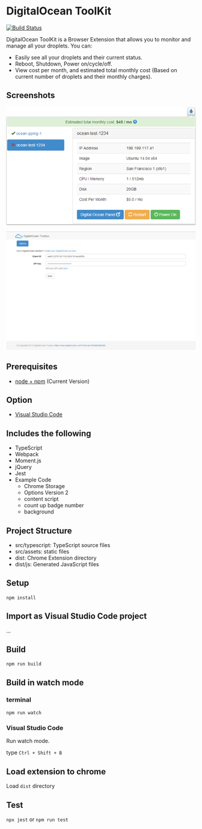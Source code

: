 # DigitalOcean ToolKit

[![Build Status](https://travis-ci.org/IT-Cru/digitalocean-toolkit.svg?branch=feature/issue-1-use-ts-dots)](https://travis-ci.org/IT-Cru/digitalocean-toolkit)

DigitalOcean ToolKit is a Browser Extension that allows you to monitor and manage all your droplets. You can:

- Easily see all your droplets and their current status.
- Reboot, Shutdown, Power on/cycle/off.
- View cost per month, and estimated total monthly cost (Based on current number of droplets and their monthly charges).

## Screenshots

![DigitalOcean ToolKit Screenshot](/src/common/icons/toolkit-screenshot-640x400.png)

![DigitalOcean ToolKit Options Screenshot](/src/common/icons/toolkit-options-screenshot-1280x800.png)

## Prerequisites

* [node + npm](https://nodejs.org/) (Current Version)

## Option

* [Visual Studio Code](https://code.visualstudio.com/)

## Includes the following

* TypeScript
* Webpack
* Moment.js
* jQuery
* Jest
* Example Code
    * Chrome Storage
    * Options Version 2
    * content script
    * count up badge number
    * background

## Project Structure

* src/typescript: TypeScript source files
* src/assets: static files
* dist: Chrome Extension directory
* dist/js: Generated JavaScript files

## Setup

```
npm install
```

## Import as Visual Studio Code project

...

## Build

```
npm run build
```

## Build in watch mode

### terminal

```
npm run watch
```

### Visual Studio Code

Run watch mode.

type `Ctrl + Shift + B`

## Load extension to chrome

Load `dist` directory

## Test
`npx jest` or `npm run test`
